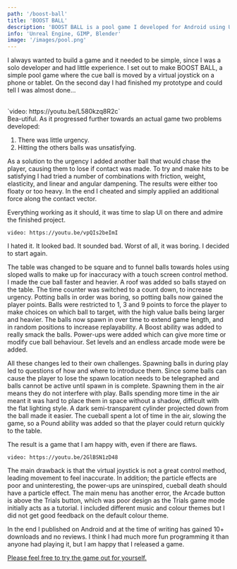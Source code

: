 ```yaml
---
path: '/boost-ball'
title: 'BOOST BALL'
description: 'BOOST BALL is a pool game I developed for Android using Unreal Engine 4. Developing a game had always been a goal of mine and I am pleased with the final product. I still have a passion for games but I do not see myself pursuing game development.'
info: 'Unreal Engine, GIMP, Blender'
image: '/images/pool.png'
---
```


I always wanted to build a game and it needed to be simple, since I was a solo developer and had little experience. I set out to make BOOST BALL, a simple pool game where the cue ball is moved by a virtual joystick on a phone or tablet. On the second day I had finished my prototype and could tell I was almost done...

<br>
`video: https://youtu.be/L580kzq8R2c`
<br>
Bea-utiful. As it progressed further towards an actual game two problems developed:

1) There was little urgency.
2) Hitting the others balls was unsatisfying.

As a solution to the urgency I added another ball that would chase the player, causing them to lose if contact was made. To try and make hits to be satisfying I had tried a number of combinations with friction, weight, elasticity, and linear and angular dampening. The results were either too floaty or too heavy. In the end I cheated and simply applied an additional force along the contact vector.

Everything working as it should, it was time to slap UI on there and admire the finished project.

`video: https://youtu.be/vpQIs2beImI`

I hated it. It looked bad. It sounded bad. Worst of all, it was boring. I decided to start again.

The table was changed to be square and to funnel balls towards holes using sloped walls to make up for inaccuracy with a touch screen control method. I made the cue ball faster and heavier. A roof was added so balls stayed on the table. The time counter was switched to a count down, to increase urgency. Potting balls in order was boring, so potting balls now gained the player points. Balls were restricted to 1, 3 and 9 points to force the player to make choices on which ball to target, with the high value balls being larger and heavier. The balls now spawn in over time to extend game length, and in random positions to increase replayability. A Boost ability was added to really smack the balls. Power-ups were added which can give more time or modify cue ball behaviour. Set levels and an endless arcade mode were be added.

All these changes led to their own challenges. Spawning balls in during play led to questions of how and where to introduce them. Since some balls can cause the player to lose the spawn location needs to be telegraphed and balls cannot be active until spawn in is complete. Spawning them in the air means they do not interfere with play. Balls spending more time in the air meant it was hard to place them in space without a shadow, difficult with the flat lighting style. A dark semi-transparent cylinder projected down from the ball made it easier. The cueball spent a lot of time in the air, slowing the game, so a Pound ability was added so that the player could return quickly to the table.

The result is a game that I am happy with, even if there are flaws.

`video: https://youtu.be/2GlBSN1zD48`

The main drawback is that the virtual joystick is not a great control method, leading movement to feel inaccurate. In addition; the particle effects are poor and uninteresting, the power-ups are uninspired, cueball death should have a particle effect. The main menu has another error, the Arcade button is above the Trials button, which was poor design as the Trials game mode initially acts as a tutorial. I included different music and colour themes but I did not get good feedback on the default colour theme.

In the end I published on Android and at the time of writing has gained 10+ downloads and no reviews. I think I had much more fun programming it than anyone had playing it, but I am happy that I released a game.

[Please feel free to try the game out for yourself.](https://play.google.com/store/apps/details?id=com.ScrireGames.BoostBall&hl=en_GB)

